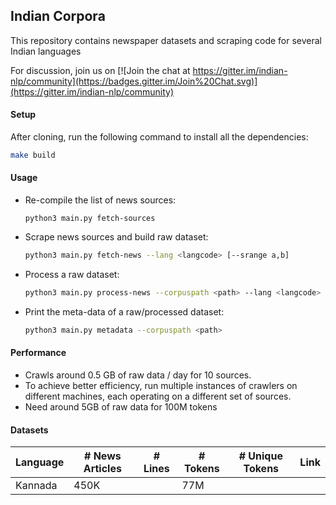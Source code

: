 ## Indian Corpora



This repository contains newspaper datasets and scraping code for several Indian languages

For discussion, join us on [![Join the chat at https://gitter.im/indian-nlp/community](https://badges.gitter.im/Join%20Chat.svg)](https://gitter.im/indian-nlp/community)



#### Setup

After cloning, run the following command to install all the dependencies:
```bash
make build
```



#### Usage

* Re-compile the list of news sources:

  ```
  python3 main.py fetch-sources
  ```

* Scrape news sources and build raw dataset:

  ```bash
  python3 main.py fetch-news --lang <langcode> [--srange a,b]
  ```

* Process a raw dataset:

  ```bash
  python3 main.py process-news --corpuspath <path> --lang <langcode>
  ```

* Print the meta-data of a raw/processed dataset:

  ```bash
  python3 main.py metadata --corpuspath <path>
  ```



#### Performance

* Crawls around 0.5 GB of raw data / day for 10 sources.
* To achieve better efficiency, run multiple instances of crawlers on different machines, each operating on a different set of sources.
* Need around 5GB of raw data for 100M tokens



#### Datasets

| Language | # News Articles | # Lines | # Tokens  | # Unique Tokens | Link |
| -------- | --------------- | ------- | --------- | --------------- | ---- |
| Kannada  | 450K |  | 77M |          |      |

